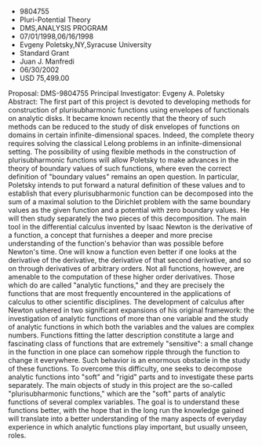 
* 9804755
* Pluri-Potential Theory
* DMS,ANALYSIS PROGRAM
* 07/01/1998,06/16/1998
* Evgeny Poletsky,NY,Syracuse University
* Standard Grant
* Juan J. Manfredi
* 06/30/2002
* USD 75,499.00

Proposal: DMS-9804755 Principal Investigator: Evgeny A. Poletsky Abstract: The
first part of this project is devoted to developing methods for construction of
plurisubharmonic functions using envelopes of functionals on analytic disks. It
became known recently that the theory of such methods can be reduced to the
study of disk envelopes of functions on domains in certain infinite-dimensional
spaces. Indeed, the complete theory requires solving the classical Lelong
problems in an infinite-dimensional setting. The possibility of using flexible
methods in the construction of plurisubharmonic functions will allow Poletsky to
make advances in the theory of boundary values of such functions, where even the
correct definition of "boundary values" remains an open question. In particular,
Poletsky intends to put forward a natural definition of these values and to
establish that every plurisubharmonic function can be decomposed into the sum of
a maximal solution to the Dirichlet problem with the same boundary values as the
given function and a potential with zero boundary values. He will then study
separately the two pieces of this decomposition. The main tool in the
differential calculus invented by Isaac Newton is the derivative of a function,
a concept that furnishes a deeper and more precise understanding of the
function's behavior than was possible before Newton's time. One will know a
function even better if one looks at the derivative of the derivative, the
derivative of that second derivative, and so on through derivatives of arbitrary
orders. Not all functions, however, are amenable to the computation of these
higher order derivatives. Those which do are called "analytic functions," and
they are precisely the functions that are most frequently encountered in the
applications of calculus to other scientific disciplines. The development of
calculus after Newton ushered in two significant expansions of his original
framework: the investigation of analytic functions of more than one variable and
the study of analytic functions in which both the variables and the values are
complex numbers. Functions fitting the latter description constitute a large and
fascinating class of functions that are extremely "sensitive": a small change in
the function in one place can somehow ripple through the function to change it
everywhere. Such behavior is an enormous obstacle in the study of these
functions. To overcome this difficulty, one seeks to decompose analytic
functions into "soft" and "rigid" parts and to investigate these parts
separately. The main objects of study in this project are the so-called
"plurisubharmonic functions," which are the "soft" parts of analytic functions
of several complex variables. The goal is to understand these functions better,
with the hope that in the long run the knowledge gained will translate into a
better understanding of the many aspects of everyday experience in which
analytic functions play important, but usually unseen, roles.
